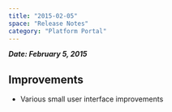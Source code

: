 ```yaml
---
title: "2015-02-05"
space: "Release Notes"
category: "Platform Portal"
---
```



***Date: February 5, 2015***

## Improvements

*   Various small user interface improvements